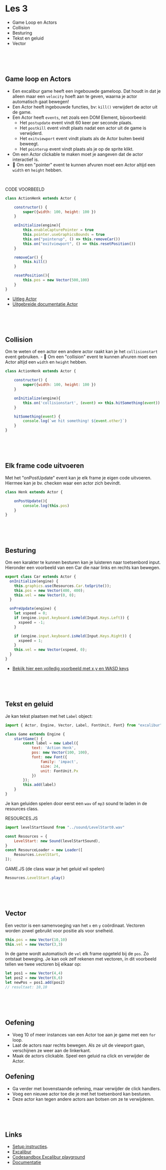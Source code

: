 # Les 3 

- Game Loop en Actors
- Collision
- Besturing
- Tekst en geluid
- Vector



<Br><Br><Br>

## Game loop en Actors

- Een excalibur game heeft een ingebouwde gameloop. Dat houdt in dat je alleen maar een `velocity` hoeft aan te geven, waarna je actor automatisch gaat bewegen!
- Een Actor heeft ingebouwde functies, bv: `kill()` verwijdert de actor uit de game.
- Een Actor heeft `events`, net zoals een DOM Element, bijvoorbeeld:
    - Het `postupdate` event vindt 60 keer per seconde plaats.
    - Het `postkill` event vindt plaats nadat een actor uit de game is verwijderd.
    - Het `exitviewport` event vindt plaats als de Actor buiten beeld beweegt.
    - Het `pointerup` event vindt plaats als je op de sprite klikt. 
- Om een Actor clickable te maken moet je aangeven dat de actor interactief is.
- 🚨 Om een "pointer" event te kunnen afvuren moet een Actor altijd een `width` en `height` hebben.

<br>

CODE VOORBEELD

```javascript
class ActionHenk extends Actor {

    constructor() {
        super({width: 100, height: 100 })
    }

    onInitialize(engine){
        this.enableCapturePointer = true
        this.pointer.useGraphicsBounds = true
        this.on("pointerup", () => this.removeCar())
        this.on("exitviewport", () => this.resetPosition())
    }

    removeCar() {
        this.kill()
    }

    resetPosition(){
        this.pos = new Vector(500,100)
    }
}
```

- [Uitleg Actor](https://excaliburjs.com/docs/actors)
- [Uitgebreide documentatie Actor](https://excaliburjs.com/api/class/Actor)

<br><br><br>

## Collision

Om te weten of een actor een andere actor raakt kan je het `collisionstart` event gebruiken. - 🚨 Om een "collision" event te kunnen afvuren moet een Actor altijd een `width` en `height` hebben.

```js
class ActionHenk extends Actor {

    constructor() {
        super({width: 100, height: 100 })
    }

    onInitialize(engine){
        this.on('collisionstart', (event) => this.hitSomething(event))
    }

    hitSomething(event) {
        console.log(`we hit something! ${event.other}`)
    }
}
```

<Br><Br><Br>



## Elk frame code uitvoeren

Met het "onPostUpdate" event kan je elk frame je eigen code uitvoeren. Hiermee kan je bv. checken waar een actor zich bevindt.

```javascript
class Henk extends Actor {

    onPostUpdate(){
        console.log(this.pos)
    }
}
```

<Br><Br><Br>

## Besturing

Om een karakter te kunnen besturen kan je luisteren naar toetsenbord input. Hieronder een voorbeeld van een Car die naar links en rechts kan bewegen.

```js
export class Car extends Actor {
  onInitialize(engine) {
    this.graphics.use(Resources.Car.toSprite());
    this.pos = new Vector(400, 400);
    this.vel = new Vector(0, 0);
  }

  onPreUpdate(engine) {
    let xspeed = 0;
    if (engine.input.keyboard.isHeld(Input.Keys.Left)) {
      xspeed = -1;
    } 

    if (engine.input.keyboard.isHeld(Input.Keys.Right)) {
      xspeed = 1;
    } 
    this.vel = new Vector(xspeed, 0);
  }
}
```

- [Bekijk hier een volledig voorbeeld met x,y en WASD keys](../snippets/keyboard.md)

<Br><Br><Br>

## Tekst en geluid

Je kan tekst plaatsen met het `Label` object:

```javascript
import { Actor, Engine, Vector, Label, FontUnit, Font} from "excalibur";

class Game extends Engine {
    startGame() {
        const label = new Label({
            text: 'Action Henk',
            pos: new Vector(100, 100),
            font: new Font({
                family: 'impact',
                size: 24,
                unit: FontUnit.Px
            })
        });
        this.add(label)
    }
}
```

Je kan geluiden spelen door eerst een `wav` of `mp3` sound te laden in de resources class.

RESOURCES.JS

```javascript
import levelStartSound from "../sound/LevelStart0.wav"

const Resources = {
    LevelStart: new Sound(levelStartSound),
}
const ResourceLoader = new Loader([
    Resources.LevelStart,
]);
```
GAME.JS (de class waar je het geluid wil spelen)
```javascript
Resources.LevelStart.play()
```

<Br><Br><Br>

## Vector

Een vector is een samenvoeging van het `x` en `y` coördinaat. Vectoren worden zowel gebruikt voor positie als voor snelheid. 

```js
this.pos = new Vector(10,10)
this.vel = new Vector(3,3)
```
In de game wordt automatisch de `vel` elk frame opgeteld bij de `pos`. Zo ontstaat beweging.
Je kan ook zelf rekenen met vectoren, in dit voorbeeld tellen we twee vectoren bij elkaar op:

```js
let pos1 = new Vector(4,4)
let pos2 = new Vector(6,6)
let newPos = pos1.add(pos2)
// resultaat: 10,10
```

<Br><Br><Br>

## Oefening

- Voeg 10 of meer instances van een Actor toe aan je game met een `for` loop.
- Laat de actors naar rechts bewegen. Als ze uit de viewport gaan, verschijnen ze weer aan de linkerkant.
- Maak de actors clickable. Speel een geluid na click en verwijder de Actor.

## Oefening

- Ga verder met bovenstaande oefening, maar verwijder de click handlers.
- Voeg een nieuwe actor toe die je met het toetsenbord kan besturen.
- Deze actor kan tegen andere actors aan botsen om ze te verwijderen.


<br><br><br>

## Links

- [Setup instructies](https://github.com/HR-CMGT/PRG04-2022-2023/blob/main/setup.md).
- [Excalibur](https://excaliburjs.com)
- [Codesandbox Excalibur playground](https://codesandbox.io/s/excalibur-vite-testproject-olk4bu)
- [Documentatie](https://excaliburjs.com/docs/text/)